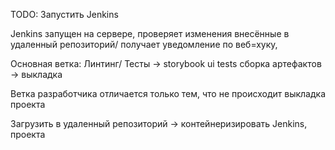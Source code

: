 TODO: Запустить Jenkins

Jenkins запущен на сервере, проверяет изменения внесённые в удаленный репозиторий/ получает уведомление по веб=хуку,

Основная ветка:
Линтинг/ Тесты  -> storybook ui tests сборка артефактов -> выкладка

Ветка разработчика отличается только тем, что не происходит выкладка проекта




Загрузить в удаленный репозиторий -> контейнеризировать Jenkins, проекта
